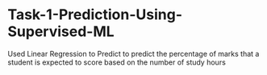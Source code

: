 # Task-1-Prediction-Using-Supervised-ML
Used Linear Regression to Predict to predict the percentage of marks that a student is expected to score based on the number of study hours  
